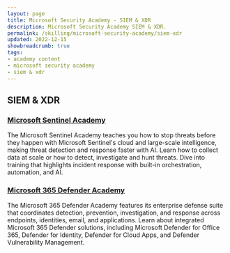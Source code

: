 ```yaml
---
layout: page
title: Microsoft Security Academy - SIEM & XDR
description: Microsoft Security Academy SIEM & XDR.
permalink: /skilling/microsoft-security-academy/siem-xdr
updated: 2022-12-15
showbreadcrumb: true
tags: 
- academy content
- microsoft security academy
- siem & xdr
---
```


## SIEM & XDR

### [Microsoft Sentinel Academy](/PartnerResources/skilling/microsoft-security-academy/sentinel-academy)
The Microsoft Sentinel Academy teaches you how to stop threats before they happen with Microsoft Sentinel's cloud and large-scale intelligence, making threat detection and response faster with AI. Learn how to collect data at scale or how to detect, investigate and hunt threats. Dive into training that highlights incident response with built-in orchestration, automation, and AI.


### [Microsoft 365 Defender Academy](/PartnerResources/skilling/microsoft-security-academy/d365-academy)
The Microsoft 365 Defender Academy features its enterprise defense suite that coordinates detection, prevention, investigation, and response across endpoints, identities, email, and applications. Learn about integrated Microsoft 365 Defender solutions, including Microsoft Defender for Office 365, Defender for Identity, Defender for Cloud Apps, and Defender Vulnerability Management.